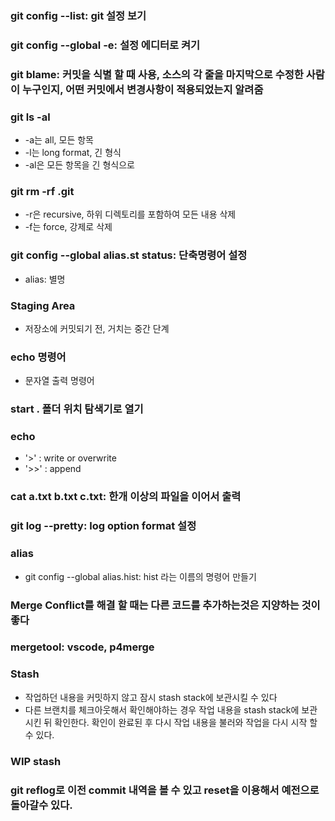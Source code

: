 ### git config --list: git 설정 보기

### git config --global -e: 설정 에디터로 켜기

### git blame: 커밋을 식별 할 때 사용, 소스의 각 줄을 마지막으로 수정한 사람이 누구인지, 어떤 커밋에서 변경사항이 적용되었는지 알려줌

### git ls -al

- -a는 all, 모든 항목
- -l는 long format, 긴 형식
- -al은 모든 항목을 긴 형식으로

### git rm -rf .git

- -r은 recursive, 하위 디렉토리를 포함하여 모든 내용 삭제
- -f는 force, 강제로 삭제

### git config --global alias.st status: 단축명령어 설정

- alias: 별명

### Staging Area

- 저장소에 커밋되기 전, 거치는 중간 단계

### echo 명령어

- 문자열 출력 명령어

### start . 폴더 위치 탐색기로 열기

### echo

- '>' : write or overwrite
- '>>' : append

### cat a.txt b.txt c.txt: 한개 이상의 파일을 이어서 출력

### git log --pretty: log option format 설정

### alias

- git config --global alias.hist: hist 라는 이름의 명령어 만들기

### Merge Conflict를 해결 할 때는 다른 코드를 추가하는것은 지양하는 것이 좋다

### mergetool: vscode, p4merge

### Stash

- 작업하던 내용을 커밋하지 않고 잠시 stash stack에 보관시킬 수 있다
- 다른 브랜치를 체크아웃해서 확인해야하는 경우 작업 내용을 stash stack에 보관 시킨 뒤 확인한다. 확인이 완료된 후 다시 작업 내용을 불러와 작업을 다시 시작 할 수 있다.

### WIP stash

### git reflog로 이전 commit 내역을 볼 수 있고 reset을 이용해서 예전으로 돌아갈수 있다. 
